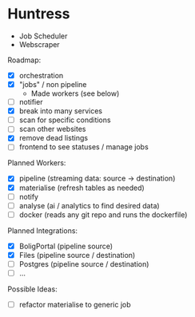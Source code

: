 # Huntress

- Job Scheduler
- Webscraper

Roadmap:

- [x] orchestration
- [x] "jobs" / non pipeline
  - Made workers (see below)
- [ ] notifier
- [x] break into many services
- [ ] scan for specific conditions
- [ ] scan other websites
- [x] remove dead listings
- [ ] frontend to see statuses / manage jobs

Planned Workers:

- [x] pipeline (streaming data: source -> destination)
- [x] materialise (refresh tables as needed)
- [ ] notify
- [ ] analyse (ai / analytics to find desired data)
- [ ] docker (reads any git repo and runs the dockerfile)

Planned Integrations:

- [x] BoligPortal (pipeline source)
- [x] Files (pipeline source / destination)
- [ ] Postgres (pipeline source / destination)
- [ ] ...

Possible Ideas:

- [ ] refactor materialise to generic job
